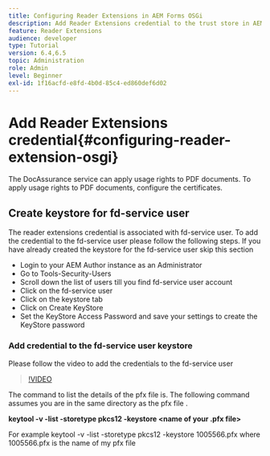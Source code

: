 ```yaml
---
title: Configuring Reader Extensions in AEM Forms OSGi
description: Add Reader Extensions credential to the trust store in AEM Forms OSGi
feature: Reader Extensions
audience: developer
type: Tutorial
version: 6.4,6.5
topic: Administration
role: Admin
level: Beginner
exl-id: 1f16acfd-e8fd-4b0d-85c4-ed860def6d02
---
```

# Add Reader Extensions credential{#configuring-reader-extension-osgi}

The DocAssurance service can apply usage rights to PDF documents. To apply usage rights to PDF documents, configure the certificates.

## Create keystore for fd-service user

The reader extensions credential is associated with fd-service user. To add the credential to the fd-service user please follow the following steps. If you have already created the keystore for the fd-service user skip this section

* Login to your AEM Author instance as an Administrator
* Go to Tools-Security-Users
* Scroll down the list of users till you find fd-service user account
* Click on the fd-service user
* Click on the keystore tab
* Click on Create KeyStore
* Set the KeyStore Access Password and save your settings to create the KeyStore password

### Add credential to the fd-service user keystore

Please follow the video to add the credentials to the fd-service user

>[!VIDEO](https://video.tv.adobe.com/v/335849?quality=9&learn=on)


The command to list the details of the pfx file is. The following command assumes you are in the same directory as the pfx file .

**keytool -v -list -storetype pkcs12 -keystore <name of your .pfx file>**

For example  keytool -v -list -storetype pkcs12 -keystore 1005566.pfx where 1005566.pfx is the name of my pfx file
